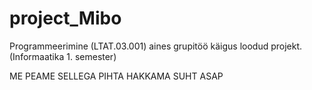 # project_Mibo
Programmeerimine (LTAT.03.001) aines grupitöö käigus loodud projekt. (Informaatika 1. semester)


ME PEAME SELLEGA PIHTA HAKKAMA SUHT ASAP
